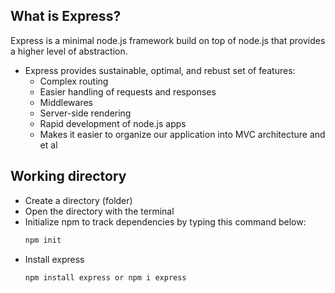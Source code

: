 ## What is Express?

Express is a minimal node.js framework build on top of node.js that provides a higher level of abstraction.

- Express provides sustainable, optimal, and rebust set of features:
  - Complex routing
  - Easier handling of requests and responses
  - Middlewares
  - Server-side rendering
  - Rapid development of node.js apps
  - Makes it easier to organize our application into MVC architecture and et al

## Working directory

- Create a directory (folder)
- Open the directory with the terminal
- Initialize npm to track dependencies by typing this command below:
  ```javascript
  npm init
  ```
- Install express
  ```javascript
  npm install express or npm i express
  ```

